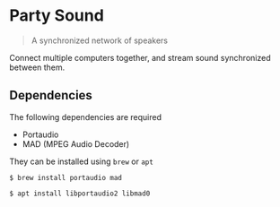 # Party Sound
> A synchronized network of speakers

Connect multiple computers together, and stream sound synchronized between them.

## Dependencies

The following dependencies are required

- Portaudio
- MAD (MPEG Audio Decoder)

They can be installed using `brew` or `apt`

    $ brew install portaudio mad

    $ apt install libportaudio2 libmad0
